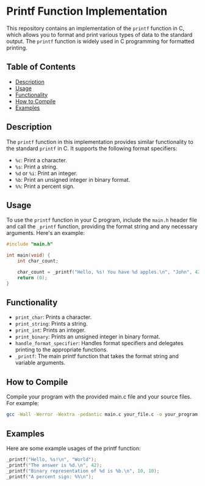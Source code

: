 # Printf Function Implementation

This repository contains an implementation of the `printf` function in C, which allows you to format and print various types of data to the standard output. The `printf` function is widely used in C programming for formatted printing.

## Table of Contents
- [Description](#description)
- [Usage](#usage)
- [Functionality](#functionality)
- [How to Compile](#how-to-compile)
- [Examples](#examples)

## Description

The `printf` function in this implementation provides similar functionality to the standard `printf` in C. It supports the following format specifiers:
- `%c`: Print a character.
- `%s`: Print a string.
- `%d` or `%i`: Print an integer.
- `%b`: Print an unsigned integer in binary format.
- `%%`: Print a percent sign.

## Usage

To use the `printf` function in your C program, include the `main.h` header file and call the `_printf` function, providing the format string and any necessary arguments. Here's an example:

```c
#include "main.h"

int main(void) {
    int char_count;

    char_count = _printf("Hello, %s! You have %d apples.\n", "John", 42);
    return (0);
}
```

## Functionality

- `print_char`: Prints a character.
- `print_string`: Prints a string.
- `print_int`: Prints an integer.
- `print_binary`: Prints an unsigned integer in binary format.
- `handle_format_specifier`: Handles format specifiers and delegates printing to the appropriate functions.
- `_printf`: The main printf function that takes the format string and variable arguments.

## How to Compile

Compile your program with the provided main.c file and your source files. For example:

```bash
gcc -Wall -Werror -Wextra -pedantic main.c your_file.c -o your_program
```

## Examples

Here are some example usages of the printf function:

```c
_printf("Hello, %s!\n", "World");
_printf("The answer is %d.\n", 42);
_printf("Binary representation of %d is %b.\n", 10, 10);
_printf("A percent sign: %%\n");
```
